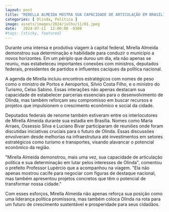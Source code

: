 ```yaml
---
layout: post
title: "MIRELLA ALMEIDA MOSTRA SUA CAPACIDADE DE ARTICULAÇÃO EM BRASÍLIA"
categories: [ Olinda, Política ]
image: assets/images/2024/julho/11/01.jpeg
date:   2024-07-11  12:00:00 -0300
#tags: [sticky, featured]
---
```

Durante uma intensa e produtiva viagem à capital federal, Mirella Almeida demonstrou sua determinação e habilidade para conduzir o município a novos horizontes. Em um périplo que durou um dia, ela não apenas se reuniu, mas estabeleceu importantes conexões com ministros, deputados federais, presidentes de partidos e influentes caciques da política nacional.

A agenda de Mirella incluiu encontros estratégicos com nomes de peso como o ministro de Portos e Aeroportos, Silvio Costa Filho, e o ministro do Turismo, Celso Sabino. Essas interações não apenas destacam sua capacidade de estabelecer parcerias essenciais para o desenvolvimento de Olinda, mas também reforçam seu compromisso em buscar recursos e projetos que impulsionem o crescimento econômico e social da cidade.

Deputados federais de renome também estiveram entre os interlocutores de Mirella Almeida durante sua estadia em Brasília. Nomes como Maria Arraes, Ossessio Silva e Luciano Bivar participaram de reuniões onde foram discutidas iniciativas cruciais para o futuro de Olinda. Essas discussões envolveram desde melhorias na infraestrutura até investimentos em setores estratégicos como turismo e transportes, visando alavancar o potencial econômico da região.

"Mirella Almeida demonstrou, mais uma vez, sua capacidade de articulação política e sua determinação em lutar pelos interesses de Olinda", comentou o prefeito Professor Lupércio que a acompanhou na viagem. "Ela não apenas mostrou cacife para negociar com figuras de destaque nacional, mas também apresentou projetos concretos que têm o potencial de transformar nossa cidade."

Com esses esforços, Mirella Almeida não apenas reforça sua posição como uma liderança política promissora, mas também coloca Olinda na rota para um futuro de crescimento sustentável e prosperidade para seus cidadãos.
